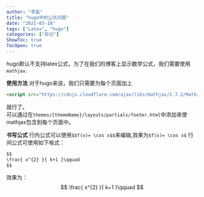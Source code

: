 ```yaml
---
author: "李昌"
title: "hugo中的公式问题"
date: "2021-03-18"
tags: ["Latex", "hugo"]
categories: ["杂记"]
ShowToc: true
TocOpen: true
---
```


hugo默认不支持latex公式，为了在我们的博客上显示数学公式，我们需要使用`mathjax`.

**使用方法**
对于hugo来说，我们只需要为每个页面加上
```html
<script src="https://cdnjs.cloudflare.com/ajax/libs/mathjax/2.7.2/MathJax.js?config=TeX-MML-AM_SVG"></script>
```
就行了。  
可以通过在`themes/{themeName}/layouts/partials/footer.html`中添加来使mathjax包含到每个页面中。

**书写公式**
行内公式可以使用`$$f(x)= \cos x$$`来编辑,效果为`$f(x)= \cos x$`
行间公式可使用如下格式：
```markdown
$$
\frac{ x^{2} }{ k+1 }\qquad
$$
```
效果为：
$$
\frac{ x^{2} }{ k+1 }\qquad
$$

